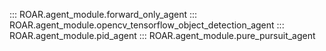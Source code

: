 ::: ROAR.agent_module.forward_only_agent
::: ROAR.agent_module.opencv_tensorflow_object_detection_agent
::: ROAR.agent_module.pid_agent
::: ROAR.agent_module.pure_pursuit_agent
